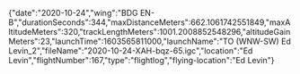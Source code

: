 {"date":"2020-10-24","wing":"BDG EN-B","durationSeconds":344,"maxDistanceMeters":662.1061742551849,"maxAltitudeMeters":320,"trackLengthMeters":1001.2008852548296,"altitudeGainMeters":23,"launchTime":1603565811000,"launchName":"TO (WNW-SW) Ed Levin_2","fileName":"2020-10-24-XAH-bqz-65.igc","location":"Ed Levin","flightNumber":167,"type":"flightlog","flying-location":"Ed Levin"}
